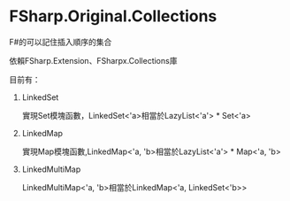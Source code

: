 # FSharp.Original.Collections
F#的可以記住插入順序的集合

依賴FSharp.Extension、FSharpx.Collections庫

目前有：

1. LinkedSet
	
	實現Set模塊函數，LinkedSet<'a>相當於LazyList<'a'> * Set<'a>

2. LinkedMap

	實現Map模塊函數,LinkedMap<'a, 'b>相當於LazyList<'a'> * Map<'a, 'b>

3. LinkedMultiMap

	LinkedMultiMap<'a, 'b>相當於LinkedMap<'a, LinkedSet<'b>>